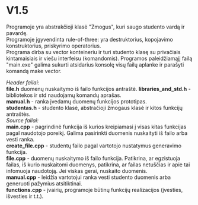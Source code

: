 # V1.5
Programoje yra abstrakčioji klasė "Zmogus", kuri saugo studento vardą ir pavardę.   
Programoje įgyvendinta rule-of-three: yra destruktorius, kopojavimo konstruktorius, priskyrimo operatorius.   
Programa dirba su vector konteineriu ir turi studento klasę su privačiais kintamaisiais ir viešu interfeisu (komandomis).
Programos paleidžiamąjį failą "main.exe" galima sukurti atsidarius konsolę visų failų aplanke ir parašyti komandą make vector.


*Header failai:*  
  **file.h**  duomenų nuskaitymo iš failo funkcijos antraštė. 
  **libraries_and_std.h** - bibliotekos ir std naudojamų komandų aprašas.  
  **manual.h** - ranka įvedamų duomenų funkcijos prototipas.  
  **studentas.h** - studento klasė, abstračioji žmogaus klasė ir kitos funkcijų antraštės.  
*Source failai:*  
**main.cpp** - pagrindinė funkcija iš kurios kreipiamasi į visas kitas funkcijas pagal naudotojo poreikį. Galima pasirinkti duomenis nuskaityti iš failo arba vesti ranka.  
**create_file.cpp** - studentų failo pagal vartotojo nustatymus generavimo funkcija.  
**file.cpp** - duomenų nuskaitymo iš failo funkcija. Patikrina, ar egzistuoja failas, iš kurio nuskaitomi duomenys, patikrina, ar failas netuščias ir apie tai infomuoja naudotoją. Jei viskas gerai, nuskaito duomenis.  
**manual.cpp** - leidžia vartotojui ranka vesti studento duomenis arba generuoti pažymius atsitiktinai.  
**functions.cpp** - įvairių, programoje būtinų funkcijų realizacijos (įvesties, išvesties ir t.t.).  



